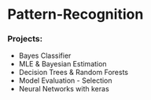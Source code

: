 # Pattern-Recognition

### Projects:
- Bayes Classifier
- MLE & Bayesian Estimation
- Decision Trees & Random Forests
- Model Evaluation - Selection
- Neural Networks with keras 
